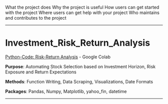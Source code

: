 What the project does
Why the project is useful
How users can get started with the project
Where users can get help with your project
Who maintains and contributes to the project

______________

# Investment_Risk_Return_Analysis
[Python-Code: Risk-Return Analysis](https://colab.research.google.com/drive/1Pah5ofqlS-bt3jjoAZ-i6irLWu7y5npG/) - Google Colab

**Purpose**: Automating Stock Selection based on Investment Horizon, Risk Exposure and Return Expectations

**Methods**: Function Writing, Data Scraping, Visualizations, Date Formats

**Packages**: Pandas, Numpy, Matplotlib, yahoo_fin, datetime

_____________________________________________________________________________________________________________


